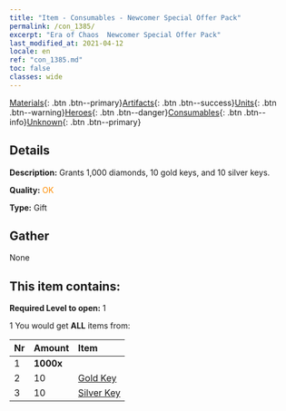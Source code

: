 ```yaml
---
title: "Item - Consumables - Newcomer Special Offer Pack"
permalink: /con_1385/
excerpt: "Era of Chaos  Newcomer Special Offer Pack"
last_modified_at: 2021-04-12
locale: en
ref: "con_1385.md"
toc: false
classes: wide
---
```

 [Materials](/){: .btn .btn--primary}[Artifacts](/Artifacts/){: .btn .btn--success}[Units](/Units/){: .btn .btn--warning}[Heroes](/Heroes/){: .btn .btn--danger}[Consumables](/Consumables/){: .btn .btn--info}[Unknown](/Unknown/){: .btn .btn--primary}

## Details
 **Description:** Grants 1,000 diamonds, 10 gold keys, and 10 silver keys.

 **Quality:** <span style="color: #FF8C00">OK</span>

 **Type:** Gift

## Gather

  None

## This item contains:

 **Required Level to open:** 1

 1 You would get **ALL** items  from:

  | Nr | Amount |     Item    |
  |:---|:-------|:------------|
  | 1 |  **1000x** | <i class="fas fa-gem"/> |  | 
  | 2 | 10 | [Gold Key](/Items/con_783/) | 
  | 3 | 10 | [Silver Key](/Items/con_693/) | 
